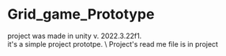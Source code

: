# Grid_game_Prototype
project was made in unity v. 2022.3.22f1. \
it's a simple project prototpe. \ Project's read me file is in project
